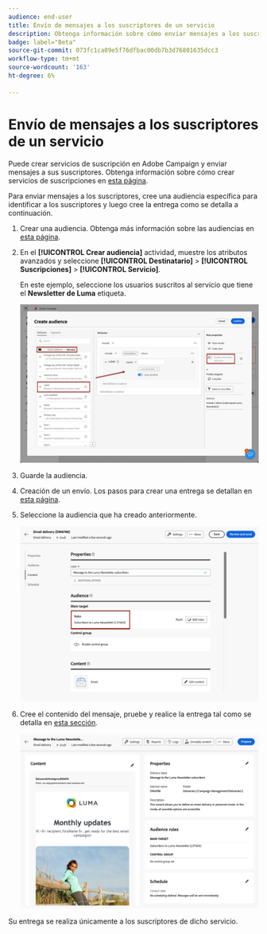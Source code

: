 ```yaml
---
audience: end-user
title: Envío de mensajes a los suscriptores de un servicio
description: Obtenga información sobre cómo enviar mensajes a los suscriptores de un servicio
badge: label="Beta"
source-git-commit: 073fc1ca89e5f76dfbac00db7b3d76801635dcc3
workflow-type: tm+mt
source-wordcount: '163'
ht-degree: 6%

---
```



# Envío de mensajes a los suscriptores de un servicio

Puede crear servicios de suscripción en Adobe Campaign y enviar mensajes a sus suscriptores. Obtenga información sobre cómo crear servicios de suscripciones en [esta página](../audience//manage-services.md#create-service).

Para enviar mensajes a los suscriptores, cree una audiencia específica para identificar a los suscriptores y luego cree la entrega como se detalla a continuación.

1. Crear una audiencia. Obtenga más información sobre las audiencias en [esta página](../audience/create-audience.md).

1. En el **[!UICONTROL Crear audiencia]** actividad, muestre los atributos avanzados y seleccione **[!UICONTROL Destinatario]** > **[!UICONTROL Suscripciones]** > **[!UICONTROL Servicio]**.

   En este ejemplo, seleccione los usuarios suscritos al servicio que tiene el **Newsletter de Luma** etiqueta.

   ![](assets/service-audience-subscribers.png)

1. Guarde la audiencia.
1. Creación de un envío. Los pasos para crear una entrega se detallan en [esta página](../msg/gs-messages.md#create-delivery).
1. Seleccione la audiencia que ha creado anteriormente.

   ![](assets/service-delivery-targeting-subscribers.png)

1. Cree el contenido del mensaje, pruebe y realice la entrega tal como se detalla en [esta sección](../preview-test/preview-test.md).

   ![](assets/service-delivery-ready.png)

Su entrega se realiza únicamente a los suscriptores de dicho servicio.
